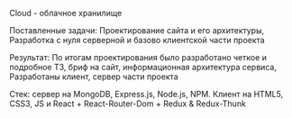 Cloud - облачное хранилище

Поставленные задачи: Проектирование сайта и его архитектуры, Разработка с нуля серверной и базово клиентской части проекта

Результат: По итогам проектирования было разработано четкое и подробное ТЗ, бриф на сайт, информационная архитектура сервиса, Разработаны клиент, сервер части проекта

Стек: сервер на MongoDB, Express.js, Node.js, NPM. Клиент на HTML5, CSS3, JS и React + React-Router-Dom + Redux & Redux-Thunk
